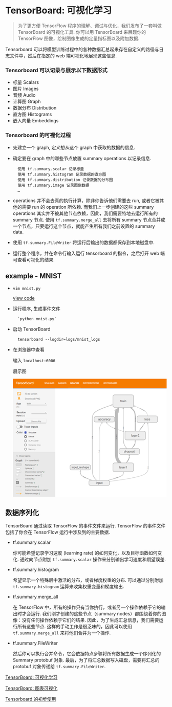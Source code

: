 # TensorBoard: 可视化学习

> 为了更方便 TensorFlow 程序的理解、调试与优化，我们发布了一套叫做 TensorBoard 的可视化工具. 你可以用 TensorBoard 来展现你的 TensorFlow 图像，绘制图像生成的定量指标图以及附加数据.

Tensorboard 可以将模型训练过程中的各种数据汇总起来存在自定义的路径与日志文件中，然后在指定的 web 端可视化地展现这些信息.

### Tensorboard 可以记录与展示以下数据形式

- 标量 Scalars
- 图片 Images
- 音频 Audio
- 计算图 Graph
- 数据分布 Distribution
- 直方图 Histograms
- 嵌入向量 Embeddings

### Tensorboard 的可视化过程

- 先建立一个 graph, 定义想从这个 graph 中获取的数据的信息.

- 确定要在 graph 中的哪些节点放置 summary operations 以记录信息.

        使用 tf.summary.scalar 记录标量
        使用 tf.summary.histogram 记录数据的直方图
        使用 tf.summary.distribution 记录数据的分布图
        使用 tf.summary.image 记录图像数据
        …

- operations 并不会去真的执行计算，除非你告诉他们需要去 run, 或者它被其他的需要 run 的 operation 所依赖. 而我们上一步创建的这些 summary operations 其实并不被其他节点依赖，因此，我们需要特地去运行所有的 summary 节点. 使用 `tf.summary.merge_all` 去将所有 summary 节点合并成一个节点，只要运行这个节点，就能产生所有我们之前设置的 summary data.

- 使用 `tf.summary.FileWriter` 将运行后输出的数据都保存到本地磁盘中.

- 运行整个程序，并在命令行输入运行 tensorboard 的指令，之后打开 web 端可查看可视化的结果.

## example - MNIST

- `vim mnist.py`

    [view code](mnist.py)

- 运行程序, 生成事件文件

        `python mnist.py`

- 启动 TensorBoard

        tensorboard --logdir=logs/mnist_logs

- 在浏览器中查看

    输入 `localhost:6006`

    展示图

    ![](images/mnist_graph.PNG)

## 数据序列化

TensorBoard 通过读取 TensorFlow 的事件文件来运行. TensorFlow 的事件文件包括了你会在 TensorFlow 运行中涉及到的主要数据.

- tf.summary.scalar

    你可能希望记录学习速度 (learning rate) 的如何变化，以及目标函数如何变化. 通过向节点附加 `tf.summary.scalar` 操作来分别输出学习速度和期望误差.

- tf.summary.histogram

    希望显示一个特殊层中激活的分布，或者梯度权重的分布. 可以通过分别附加 `tf.summary.histogram` 运算来收集权重变量和梯度输出.

- tf.summary.merge_all

    在 TensorFlow 中，所有的操作只有当你执行，或者另一个操作依赖于它的输出时才会运行. 我们刚才创建的这些节点（summary nodes）都围绕着你的图像：没有任何操作依赖于它们的结果. 因此，为了生成汇总信息，我们需要运行所有这些节点. 这样的手动工作是很乏味的，因此可以使用 `tf.summary.merge_all` 来将他们合并为一个操作.

- tf.summary.FileWriter

    然后你可以执行合并命令，它会依据特点步骤将所有数据生成一个序列化的Summary protobuf 对象. 最后，为了将汇总数据写入磁盘，需要将汇总的 protobuf 对象传递给 `tf.summary.FileWriter`.

[TensorBoard: 可视化学习](http://wiki.jikexueyuan.com/project/tensorflow-zh/how_tos/summaries_and_tensorboard.html)

[TensorBoard: 图表可视化](http://wiki.jikexueyuan.com/project/tensorflow-zh/how_tos/graph_viz.html)

[Tensorboard 的初步使用](https://blog.csdn.net/sinat_33761963/article/details/62433234)
